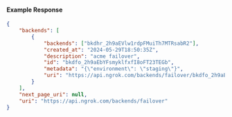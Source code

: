 <!-- Code generated for API Clients. DO NOT EDIT. -->

#### Example Response

```json
{
	"backends": [
		{
			"backends": ["bkdhr_2h9aEVlw1rdpFMuiTh7MTRsabR2"],
			"created_at": "2024-05-29T18:50:35Z",
			"description": "acme failover",
			"id": "bkdfo_2h9aEbYFsmyklfxfI8oFT23TEGb",
			"metadata": "{\"environment\": \"staging\"}",
			"uri": "https://api.ngrok.com/backends/failover/bkdfo_2h9aEbYFsmyklfxfI8oFT23TEGb"
		}
	],
	"next_page_uri": null,
	"uri": "https://api.ngrok.com/backends/failover"
}
```
